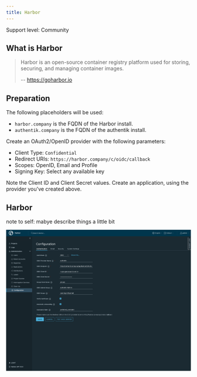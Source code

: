 ```yaml
---
title: Harbor
---
```


<span class="badge badge--secondary">Support level: Community</span>

## What is Harbor

> Harbor is an open-source container registry platform used for storing, securing, and managing container images.
>
> -- https://goharbor.io

## Preparation

The following placeholders will be used:

-   `harbor.company` is the FQDN of the Harbor install.
-   `authentik.company` is the FQDN of the authentik install.

Create an OAuth2/OpenID provider with the following parameters:

-   Client Type: `Confidential`
-   Redirect URIs: `https://harbor.company/c/oidc/callback`
-   Scopes: OpenID, Email and Profile
-   Signing Key: Select any available key

Note the Client ID and Client Secret values. Create an application, using the provider you've created above.

## Harbor
note to self: mabye describe things a little bit

![](./harbor-01.png)
